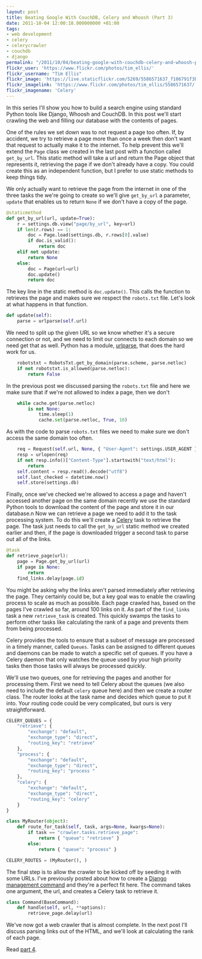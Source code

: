```yaml
---
layout: post
title: Beating Google With CouchDB, Celery and Whoosh (Part 3)
date: 2011-10-04 12:00:18.000000000 +01:00
tags:
- web development
- celery
- celerycrawler
- couchdb
- django
permalink: "/2011/10/04/beating-google-with-couchdb-celery-and-whoosh-part-3/"
flickr_user: 'https://www.flickr.com/photos/tim_ellis/'
flickr_username: "Tim Ellis"
flickr_image: 'https://live.staticflickr.com/5269/5586571637_f106791f3b_w.jpg'
flickr_imagelink: 'https://www.flickr.com/photos/tim_ellis/5586571637/'
flickr_imagename: 'Celery'
---
```

In this series I'll show you how to build a search engine using standard Python tools like Django, Whoosh and
CouchDB. In this post we'll start crawling the web and filling our database with the contents of pages.

One of the rules we set down was to not request a page too often. If, by accident, we try to retrieve a page
more than once a week then don't want that request to actually make it to the internet. To help prevent this
we'll extend the `Page` class we created in the last post with a function called `get_by_url`.
This static method will take a url and return the Page object that represents it, retrieving the page if we
don't already have a copy. You could create this as an independent function, but I prefer to use static
methods to keep things tidy.

We only actually want to retrieve the page from the internet in one of the three tasks the we're going to
create so we'll give `get_by_url` a parameter, `update` that enables us to return `None`
if we don't have a copy of the page.

```python
@staticmethod
def get_by_url(url, update=True):
    r = settings.db.view("page/by_url", key=url)
    if len(r.rows) == 1:
        doc = Page.load(settings.db, r.rows[0].value)
        if doc.is_valid():
            return doc
    elif not update:
        return None
    else:
        doc = Page(url=url)
        doc.update()
        return doc
```

The key line in the static method is `doc.update()`. This calls the function to retrieves the page and
makes sure we respect the `robots.txt` file. Let's look at what happens in that function.
<!--more-->

```python
def update(self):
    parse = urlparse(self.url)
```

We need to split up the given URL so we know whether it's a secure connection or not, and we need to limit our
connects to each domain so we need get that as well. Python has a module,
[urlparse](http://docs.python.org/library/urlparse.html), that does the hard work for us.

```python
    robotstxt = RobotsTxt.get_by_domain(parse.scheme, parse.netloc)
    if not robotstxt.is_allowed(parse.netloc):
        return False
```

In the previous post we discussed parsing the `robots.txt` file and here we make sure that if we're not
allowed to index a page, then we don't

```python
    while cache.get(parse.netloc)
        is not None:
            time.sleep(1)
            cache.set(parse.netloc, True, 10)
```

As with the code to parse `robots.txt` files we need to make sure we don't access the same domain too
often.

```python
    req = Request(self.url, None, { "User-Agent": settings.USER_AGENT })
    resp = urlopen(req)
    if not resp.info()["Content-Type"].startswith("text/html"):
        return
    self.content = resp.read().decode("utf8")
    self.last_checked = datetime.now()
    self.store(settings.db)
```

Finally, once we've checked we're allowed to access a page and haven't accessed another page on the same
domain recently we use the standard Python tools to download the content of the page and store it in our
database.n Now we can retrieve a page we need to add it to the task processing system. To do this we'll create
a [Celery](http://celeryproject.org/) task to retrieve the page. The task just needs to call the
`get_by_url` static method we created earlier and then, if the page is downloaded trigger a second task
to parse out all of the links.

```python
@task
def retrieve_page(url):
    page = Page.get_by_url(url)
    if page is None:
        return
    find_links.delay(page.id)
```

You might be asking why the links aren't parsed immediately after retrieving the page. They certainly could
be, but a key goal was to enable the crawling process to scale as much as possible. Each page crawled has,
based on the pages I've crawled so far, around 100 links on it. As part of the `find_links` task a new
`retrieve_task` is created. This quickly swamps the tasks to perform other tasks like calculating the
rank of a page and prevents them from being processed.

Celery provides the tools to ensure that a subset of message are processed in a timely manner, called
`Queues`. Tasks can be assigned to different queues and daemons can be made to watch a specific set of
queues. If you have a Celery daemon that only watches the queue used by your high priority tasks then those
tasks will always be processed quickly.

We'll use two queues, one for retrieving the pages and another for processing them. First we need to tell
Celery about the queues (we also need to include the default `celery` queue here) and then we create a
router class. The router looks at the task name and decides which queue to put it into. Your routing code
could be very complicated, but ours is very straightforward.

```python
CELERY_QUEUES = {
    "retrieve": {
        "exchange": "default",
        "exchange_type": "direct",
        "routing_key": "retrieve"
    },
    "process": {
        "exchange": "default",
        "exchange_type": "direct",
        "routing_key": "process "
    },
    "celery": {
        "exchange": "default",
        "exchange_type": "direct",
        "routing_key": "celery"
    }
}

class MyRouter(object):
    def route_for_task(self, task, args=None, kwargs=None):
        if task == "crawler.tasks.retrieve_page":
            return { "queue": "retrieve" }
        else:
            return { "queue": "process" }

CELERY_ROUTES = (MyRouter(), )
```

The final step is to allow the crawler to be kicked off by seeding it with some URLs. I've previously posted
about how to create a
[Django management
command](/2009/03/06/creating-django-management-commands/) and they're a perfect fit here. The command takes one argument, the url, and creates a Celery task
to retrieve it.

```python
class Command(BaseCommand):
    def handle(self, url, **options):
        retrieve_page.delay(url)
```

We've now got a web crawler that is almost complete. In the next post I'll discuss parsing links out of the
HTML, and we'll look at calculating the rank of each page.

Read [part 4](/2011/10/06/beating-google-with-couchdb-celery-and-whoosh-part-4/).
